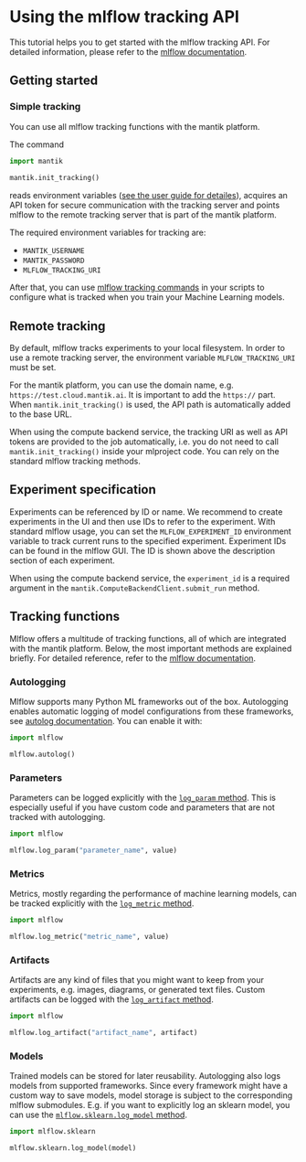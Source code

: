 # Using the mlflow tracking API

This tutorial helps you to get started with the mlflow tracking API. For
detailed information, please refer to the
[mlflow documentation](https://www.mlflow.org/docs/latest/tracking.html#logging-data-to-runs).

## Getting started

### Simple tracking 
 
You can use all mlflow tracking functions with the mantik platform. 
 
The command  
 
```python 
import mantik 
 
mantik.init_tracking() 
``` 
 
reads environment variables 
([see the user guide for detailes](../user_guide.md#required-passwords-and-environment-variables)),
acquires an API token for secure communication with the tracking server and
points mlflow to the remote tracking server that is part of the mantik platform.

The required environment variables for tracking are: 
 - `MANTIK_USERNAME` 
 - `MANTIK_PASSWORD` 
 - `MLFLOW_TRACKING_URI` 
 
After that, you can use 
[mlflow tracking commands](https://www.mlflow.org/docs/latest/tracking.html) 
in your scripts to configure what is tracked when you train your Machine 
Learning models. 
 
## Remote tracking

By default, mlflow tracks experiments to your local filesystem. In order to use
a remote tracking server, the environment variable `MLFLOW_TRACKING_URI` must
be set.

For the mantik platform, you can use the domain name, e.g.
`https://test.cloud.mantik.ai`. It is important to add the `https://` part.
When `mantik.init_tracking()` is used, the API path is automatically added to
the base URL.

When using the compute backend service, the tracking URI as well as API tokens
are provided to the job automatically, i.e. you do not need to call
`mantik.init_tracking()` inside your mlproject code. You can rely on the
standard mlflow tracking methods.


## Experiment specification

Experiments can be referenced by ID or name. We recommend to create experiments
in the UI and then use IDs to refer to the experiment. With standard mlflow
usage, you can set the `MLFLOW_EXPERIMENT_ID` environment variable to track
current runs to the specified experiment. Experiment IDs can be found in the mlflow
GUI. The ID is shown above the description section of each experiment.

When using the compute backend service, the `experiment_id` is a required
argument in the `mantik.ComputeBackendClient.submit_run` method.

## Tracking functions

Mlflow offers a multitude of tracking functions, all of which are integrated
with the mantik platform. Below, the most important methods are explained
briefly. For detailed reference, refer to the
[mlflow documentation](https://www.mlflow.org/docs/latest/python_api/mlflow.html).

### Autologging

Mlflow supports many Python ML frameworks out of the box. Autologging enables
automatic logging of model configurations from these frameworks, see
[autolog documentation](https://www.mlflow.org/docs/latest/python_api/mlflow.html).
You can enable it with:

```python
import mlflow

mlflow.autolog()
```

### Parameters

Parameters can be logged explicitly with the
[`log_param` method](https://www.mlflow.org/docs/latest/python_api/mlflow.html#mlflow.log_param).
This is especially useful if you have custom code and parameters that are not
tracked with autologging.

```python
import mlflow

mlflow.log_param("parameter_name", value)
```

### Metrics

Metrics, mostly regarding the performance of machine learning models, can be
tracked explicitly with the
[`log_metric` method](https://www.mlflow.org/docs/latest/python_api/mlflow.html#mlflow.log_metric).

```python
import mlflow

mlflow.log_metric("metric_name", value)
```

### Artifacts

Artifacts are any kind of files that you might want to keep from your
experiments, e.g. images, diagrams, or generated text files. Custom artifacts
can be logged with the
[`log_artifact` method](https://www.mlflow.org/docs/latest/python_api/mlflow.html#mlflow.log_artifact).

```python
import mlflow

mlflow.log_artifact("artifact_name", artifact)
```

### Models

Trained models can be stored for later reusability. Autologging also logs
models from supported frameworks. Since every framework might have a custom way
to save models, model storage is subject to the corresponding mlflow
submodules. E.g. if you want to explicitly log an sklearn model, you can use
the [`mlflow.sklearn.log_model` method](https://www.mlflow.org/docs/latest/python_api/mlflow.sklearn.html#mlflow.sklearn.log_model).

```python
import mlflow.sklearn

mlflow.sklearn.log_model(model)
```
